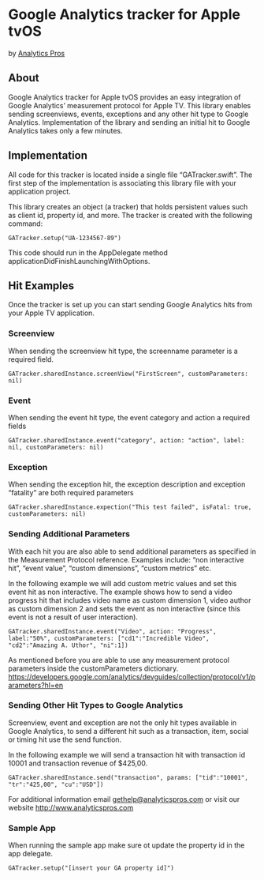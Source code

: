 # Google Analytics tracker for Apple tvOS
by [Analytics Pros](https://www.analyticspros.com)
## About
Google Analytics tracker for Apple tvOS provides an easy integration of Google Analytics’ measurement protocol for Apple TV. This library enables sending screenviews, events, exceptions and any other hit type to Google Analytics. Implementation of the library and sending an initial hit to Google Analytics takes only a few minutes.

## Implementation
All code for this tracker is located inside a single file “GATracker.swift”. The first step of the implementation is associating this library file with your application project.

This library creates an object (a tracker) that holds persistent values such as client id, property id, and more. The tracker is created with the following command:
```
GATracker.setup("UA-1234567-89")
```
This code should run in the AppDelegate method applicationDidFinishLaunchingWithOptions.

## Hit Examples
Once the tracker is set up you can start sending Google Analytics hits from your Apple TV application.
### Screenview
When sending the screenview hit type, the screenname parameter is a required field.
```
GATracker.sharedInstance.screenView("FirstScreen", customParameters: nil)
```
### Event
When sending the event hit type, the event category and action a required fields
```
GATracker.sharedInstance.event("category", action: "action", label: nil, customParameters: nil)
```
### Exception
When sending the exception hit, the exception description and exception “fatality” are both required parameters
```
GATracker.sharedInstance.expection("This test failed", isFatal: true, customParameters: nil)
```
### Sending Additional Parameters
With each hit you are also able to send additional parameters as specified in the Measurement Protocol reference. Examples include: “non interactive hit”, “event value”,  “custom dimensions”, “custom metrics” etc. 

In the following example we will add custom metric values and set this event hit as non interactive. The example shows how to send a video progress hit that includes video name as custom dimension 1, video author as custom dimension 2 and sets the event as non interactive (since this event is not a result of user interaction).
```
GATracker.sharedInstance.event("Video", action: "Progress", label:"50%", customParameters: ["cd1":"Incredible Video", "cd2":"Amazing A. Uthor", "ni":1])
```
As mentioned before you are able to use any measurement protocol parameters inside the customParameters dictionary.
https://developers.google.com/analytics/devguides/collection/protocol/v1/parameters?hl=en

### Sending Other Hit Types to Google Analytics
Screenview, event and exception are not the only hit types available in Google Analytics, to send a different hit such as a transaction, item, social or timing hit use the send function.

In the following example we will send a transaction hit with transaction id 10001 and transaction revenue of $425,00.
```
GATracker.sharedInstance.send("transaction", params: ["tid":"10001", "tr":"425,00", "cu":"USD"])
```

For additional information email gethelp@analyticspros.com or visit our website http://www.analyticspros.com
### Sample App
When running the sample app make sure ot update the property id in the app delegate.
```
GATracker.setup("[insert your GA property id]")
```
